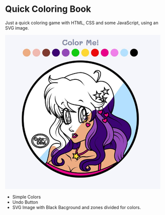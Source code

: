 # Quick Coloring Book
Just a quick coloring game with HTML, CSS and some JavaScript, using an SVG image.

![screenshot](preview.jpg)

<ul>
<li>Simple Colors</li>
<li>Undo Button</li>
<li>SVG Image with Black Bacground and zones divided for colors.</li>
  
</ul>
